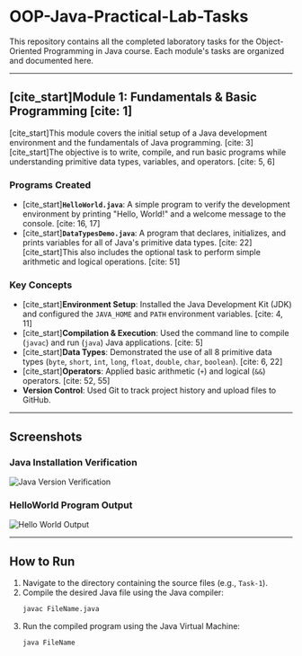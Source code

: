 # OOP-Java-Practical-Lab-Tasks

This repository contains all the completed laboratory tasks for the Object-Oriented Programming in Java course. Each module's tasks are organized and documented here.

---

## [cite_start]Module 1: Fundamentals & Basic Programming [cite: 1]

[cite_start]This module covers the initial setup of a Java development environment and the fundamentals of Java programming. [cite: 3] [cite_start]The objective is to write, compile, and run basic programs while understanding primitive data types, variables, and operators. [cite: 5, 6]

### Programs Created

* [cite_start]**`HelloWorld.java`**: A simple program to verify the development environment by printing "Hello, World!" and a welcome message to the console. [cite: 16, 17]
* [cite_start]**`DataTypesDemo.java`**: A program that declares, initializes, and prints variables for all of Java's primitive data types. [cite: 22] [cite_start]This also includes the optional task to perform simple arithmetic and logical operations. [cite: 51]

### Key Concepts

* [cite_start]**Environment Setup**: Installed the Java Development Kit (JDK) and configured the `JAVA_HOME` and `PATH` environment variables. [cite: 4, 11]
* [cite_start]**Compilation & Execution**: Used the command line to compile (`javac`) and run (`java`) Java applications. [cite: 5]
* [cite_start]**Data Types**: Demonstrated the use of all 8 primitive data types (`byte`, `short`, `int`, `long`, `float`, `double`, `char`, `boolean`). [cite: 6, 22]
* [cite_start]**Operators**: Applied basic arithmetic (`+`) and logical (`&&`) operators. [cite: 52, 55]
* **Version Control**: Used Git to track project history and upload files to GitHub.

---

## Screenshots

### Java Installation Verification

![Java Version Verification](./screenshots/terminal-java-install.png)

### HelloWorld Program Output

![Hello World Output](./screenshots/hello-world-output.png)

---

## How to Run

1.  Navigate to the directory containing the source files (e.g., `Task-1`).
2.  Compile the desired Java file using the Java compiler:
    ```bash
    javac FileName.java
    ```
3.  Run the compiled program using the Java Virtual Machine:
    ```bash
    java FileName
    ```
